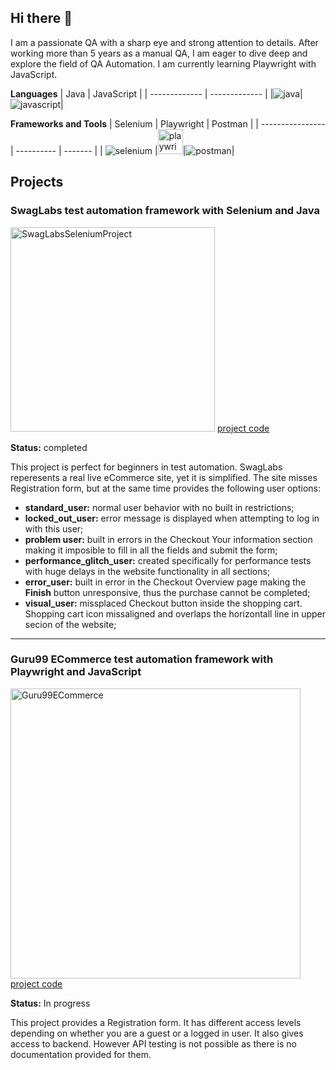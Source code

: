 ## Hi there 👋

<!--
**mtsonkova/mtsonkova** is a ✨ _special_ ✨ repository because its `README.md` (this file) appears on your GitHub profile.

Here are some ideas to get you started:

- 🔭 I’m currently working on ...
- 🌱 I’m currently learning ...
- 👯 I’m looking to collaborate on ...
- 🤔 I’m looking for help with ...
- 💬 Ask me about ...
- 📫 How to reach me: ...
- 😄 Pronouns: ...
- ⚡ Fun fact: ...
-->

I am a passionate QA with a sharp eye and strong attention to details. After working more than 5 years as a manual QA, I am eager to dive deep and explore the field of QA Automation. I am currently learning Playwright with JavaScript. 

**Languages**
| Java          | JavaScript |
| ------------- | ------------- |
|![java](https://github.com/user-attachments/assets/b8ac74d0-fde6-4e6c-9c27-c5a416d44f09)|![javascript](https://github.com/user-attachments/assets/b6964575-2534-4d3b-b1db-0abc45b83a35)|

**Frameworks and Tools**
| Selenium         | Playwright | Postman |
| ---------------- | ---------- | ------- |
| ![selenium](https://github.com/user-attachments/assets/b4254216-5583-45e3-975f-ca6cf186e261) |<img width="40" alt="playwrightlogoResized" src="https://github.com/user-attachments/assets/72cf9023-31a6-4a39-b93d-16a1d1d529c4">|![postman](https://github.com/user-attachments/assets/099b455f-1d53-4016-b6b4-6ecd39ec3666)|


## Projects

### SwagLabs test automation framework with Selenium and Java
[<img width="327" alt="SwagLabsSeleniumProject" src="https://github.com/user-attachments/assets/12e0a67d-c494-4f4c-b8a2-0cb754213a44">](https://www.saucedemo.com/)
[project code](https://github.com/mtsonkova/SwagLabs-Selenium-Framework-with-Java)

**Status:** completed

This project is perfect for beginners in test automation. SwagLabs reperesents a real live eCommerce site, yet it is simplified. The site misses Registration form, but at the same time provides the following user options:
  * **standard_user:** normal user behavior with no built in restrictions;
  * **locked_out_user:** error message is displayed when attempting to log in with this user;
  * **problem user:** built in errors in the Checkout Your information section making it imposible to fill in all the fields and submit the form;
  *  **performance_glitch_user:** created specifically for performance tests with huge delays in the website functionality in all sections;
  *  **error_user:** built in error in the Checkout Overview page making the **Finish** button unresponsive, thus the purchase cannot be completed;
  *  **visual_user:** missplaced Checkout button inside the shopping cart. Shopping cart icon missaligned and overlaps the horizontall line in upper secion of the website;
---

### Guru99 ECommerce test automation framework with Playwright and JavaScript
[<img width="464" alt="Guru99ECommerce" src="https://github.com/user-attachments/assets/49412224-6601-4f42-beb5-5b7dc296f14e">](http://live.techpanda.org/)
[project code](https://github.com/mtsonkova/Guru99-EComerce-Project-Playwright-JS)

**Status:** In progress

This project provides a Registration form. It has different access levels depending on whether you are a guest or a logged in user. It also gives access to backend. However API testing is not possible as there is no documentation provided for them.

